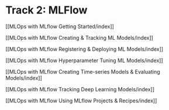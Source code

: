 # Track 2: MLFlow

[[MLOps with MLflow Getting Started/index]]

[[MLOps with MLflow Creating & Tracking ML Models/index]]

[[MLOps with MLflow Registering & Deploying ML Models/index]]

[[MLOps with MLflow Hyperparameter Tuning ML Models/index]]

[[MLOps with MLflow Creating Time-series Models & Evaluating Models/index]]

[[MLOps with MLflow Tracking Deep Learning Models/index]]

[[MLOps with MLflow Using MLflow Projects & Recipes/index]]

